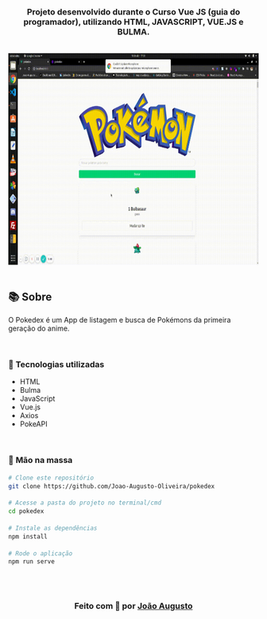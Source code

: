 <div align="center">

<h3>

Projeto desenvolvido durante o Curso Vue JS (guia do programador), utilizando **HTML**, **JAVASCRIPT**, **VUE.JS** e **BULMA**.

</h3>

<br>

  <img src="./layouts/pokedex.gif" alt="demo-web" height="425">

</div>

<br>

## 📚 **Sobre**

O Pokedex é um App de listagem e busca de Pokémons da primeira geração do anime.

<br>

### 📌  **Tecnologias utilizadas**
* HTML
* Bulma
* JavaScript
* Vue.js
* Axios
* PokeAPI

<br>

### 🚀 **Mão na massa**

```bash
# Clone este repositório
git clone https://github.com/Joao-Augusto-Oliveira/pokedex

# Acesse a pasta do projeto no terminal/cmd
cd pokedex

# Instale as dependências
npm install

# Rode o aplicação
npm run serve

```

<br>
<br>

<h3 align="center">
Feito com 💜 por <a href="https://www.linkedin.com/in/joão-augusto-oliveira-dos-santos-9b0693195">João Augusto
</h3>

<!-- Links -->
